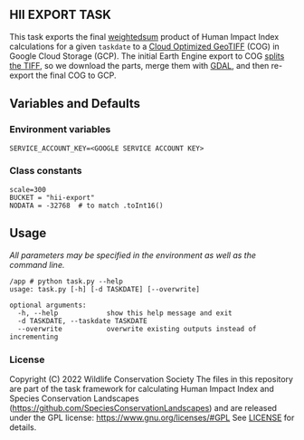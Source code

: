 HII EXPORT TASK
---------------

This task exports the final [weightedsum](https://github.com/SpeciesConservationLandscapes/task_hii_weightedsum) 
product of Human Impact Index calculations for a given `taskdate` to a 
[Cloud Optimized GeoTIFF](https://www.cogeo.org/) (COG) in Google Cloud Storage (GCP). 
The initial Earth Engine export to COG 
[splits the TIFF](https://developers.google.com/earth-engine/guides/exporting#large-file-exports), 
so we download the parts, merge them with [GDAL](https://gdal.org/), and then re-export the final COG to GCP.

## Variables and Defaults

### Environment variables
```
SERVICE_ACCOUNT_KEY=<GOOGLE SERVICE ACCOUNT KEY>
```

### Class constants

```
scale=300
BUCKET = "hii-export"
NODATA = -32768  # to match .toInt16()
```

## Usage

*All parameters may be specified in the environment as well as the command line.*

```
/app # python task.py --help
usage: task.py [-h] [-d TASKDATE] [--overwrite]

optional arguments:
  -h, --help            show this help message and exit
  -d TASKDATE, --taskdate TASKDATE
  --overwrite           overwrite existing outputs instead of incrementing
```

### License
Copyright (C) 2022 Wildlife Conservation Society
The files in this repository  are part of the task framework for calculating 
Human Impact Index and Species Conservation Landscapes (https://github.com/SpeciesConservationLandscapes) 
and are released under the GPL license:
https://www.gnu.org/licenses/#GPL
See [LICENSE](./LICENSE) for details.
